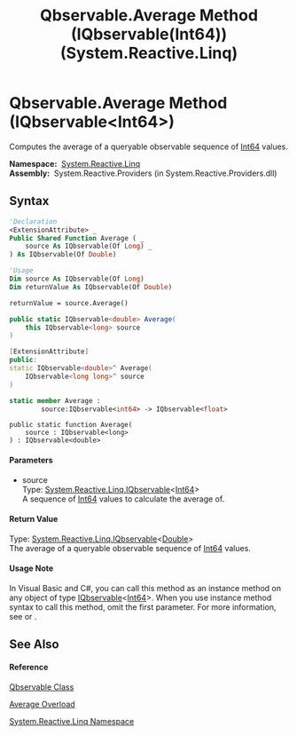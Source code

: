 ﻿---
title: Qbservable.Average Method (IQbservable(Int64)) (System.Reactive.Linq)
TOCTitle: Average Method (IQbservable(Int64))
ms:assetid: M:System.Reactive.Linq.Qbservable.Average(System.Reactive.Linq.IQbservable{System.Int64})
ms:mtpsurl: https://msdn.microsoft.com/en-us/library/system.reactive.linq.qbservable.average(v=VS.103)
ms:contentKeyID: 36069184
ms.date: 06/28/2011
mtps_version: v=VS.103
dev_langs:
- vb
- csharp
- c++
- fsharp
- jscript
---

# Qbservable.Average Method (IQbservable\<Int64\>)

Computes the average of a queryable observable sequence of [Int64](https://msdn.microsoft.com/en-us/library/6yy583ek) values.

**Namespace:**  [System.Reactive.Linq](hh211929\(v=vs.103\).md)  
**Assembly:**  System.Reactive.Providers (in System.Reactive.Providers.dll)

## Syntax

``` vb
'Declaration
<ExtensionAttribute> _
Public Shared Function Average ( _
    source As IQbservable(Of Long) _
) As IQbservable(Of Double)
```

``` vb
'Usage
Dim source As IQbservable(Of Long)
Dim returnValue As IQbservable(Of Double)

returnValue = source.Average()
```

``` csharp
public static IQbservable<double> Average(
    this IQbservable<long> source
)
```

``` c++
[ExtensionAttribute]
public:
static IQbservable<double>^ Average(
    IQbservable<long long>^ source
)
```

``` fsharp
static member Average : 
        source:IQbservable<int64> -> IQbservable<float> 
```

``` jscript
public static function Average(
    source : IQbservable<long>
) : IQbservable<double>
```

#### Parameters

  - source  
    Type: [System.Reactive.Linq.IQbservable](hh229328\(v=vs.103\).md)\<[Int64](https://msdn.microsoft.com/en-us/library/6yy583ek)\>  
    A sequence of [Int64](https://msdn.microsoft.com/en-us/library/6yy583ek) values to calculate the average of.  

#### Return Value

Type: [System.Reactive.Linq.IQbservable](hh229328\(v=vs.103\).md)\<[Double](https://msdn.microsoft.com/en-us/library/643eft0t)\>  
The average of a queryable observable sequence of [Int64](https://msdn.microsoft.com/en-us/library/6yy583ek) values.  

#### Usage Note

In Visual Basic and C\#, you can call this method as an instance method on any object of type [IQbservable](hh229328\(v=vs.103\).md)\<[Int64](https://msdn.microsoft.com/en-us/library/6yy583ek)\>. When you use instance method syntax to call this method, omit the first parameter. For more information, see [](https://msdn.microsoft.com/en-us/library/Bb384936) or [](https://msdn.microsoft.com/en-us/library/Bb383977).

## See Also

#### Reference

[Qbservable Class](hh211693\(v=vs.103\).md)

[Average Overload](hh229351\(v=vs.103\).md)

[System.Reactive.Linq Namespace](hh211929\(v=vs.103\).md)

